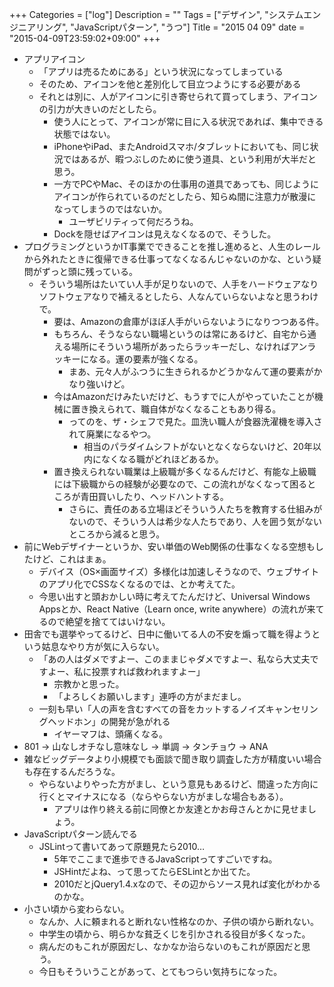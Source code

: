 +++
Categories = ["log"]
Description = ""
Tags = ["デザイン", "システムエンジニアリング", "JavaScriptパターン", "うつ"]
Title = "2015 04 09"
date = "2015-04-09T23:59:02+09:00"
+++

* アプリアイコン
	* 「アプリは売るためにある」という状況になってしまっている
	* そのため、アイコンを他と差別化して目立つようにする必要がある
	* それとは別に、人がアイコンに引き寄せられて買ってしまう、アイコンの引力が大きいのだとしたら。
		* 使う人にとって、アイコンが常に目に入る状況であれば、集中できる状態ではない。
		* iPhoneやiPad、またAndroidスマホ/タブレットにおいても、同じ状況ではあるが、暇つぶしのために使う道具、という利用が大半だと思う。
		* 一方でPCやMac、そのほかの仕事用の道具であっても、同じようにアイコンが作られているのだとしたら、知らぬ間に注意力が散漫になってしまうのではないか。
			* ユーザビリティって何だろうね。
		* Dockを隠せばアイコンは見えなくなるので、そうした。
* プログラミングというかIT事業でできることを推し進めると、人生のレールから外れたときに復帰できる仕事ってなくなるんじゃないのかな、という疑問がずっと頭に残っている。
	* そういう場所はたいてい人手が足りないので、人手をハードウェアなりソフトウェアなりで補えるとしたら、人なんていらないよなと思うわけで。
		* 要は、Amazonの倉庫がほぼ人手がいらないようになりつつある件。
		* もちろん、そうならない職場というのは常にあるけど、自宅から通える場所にそういう場所があったらラッキーだし、なければアンラッキーになる。運の要素が強くなる。
			* まあ、元々人がふつうに生きられるかどうかなんて運の要素がかなり強いけど。
		* 今はAmazonだけみたいだけど、もうすでに人がやっていたことが機械に置き換えられて、職自体がなくなることもあり得る。
			* ってのを、ザ・シェフで見た。皿洗い職人が食器洗濯機を導入されて廃業になるやつ。
				* 相当のパラダイムシフトがないとなくならないけど、20年以内になくなる職がどれほどあるか。
		* 置き換えられない職業は上級職が多くなるんだけど、有能な上級職には下級職からの経験が必要なので、この流れがなくなって困るところが青田買いしたり、ヘッドハントする。
			* さらに、責任のある立場ほどそういう人たちを教育する仕組みがないので、そういう人は希少な人たちであり、人を囲う気がないところから減ると思う。
* 前にWebデザイナーというか、安い単価のWeb関係の仕事なくなる空想もしたけど、これはまぁ。
	* デバイス（OS×画面サイズ）多様化は加速しそうなので、ウェブサイトのアプリ化でCSSなくなるのでは、とか考えてた。
	* 今思い出すと頭おかしい時に考えてたんだけど、Universal Windows Appsとか、React Native（Learn once, write anywhere）の流れが来てるので絶望を捨ててはいけない。
* 田舎でも選挙やってるけど、日中に働いてる人の不安を煽って職を得ようという姑息なやり方が気に入らない。
	* 「あの人はダメですよー、このままじゃダメですよー、私なら大丈夫ですよー、私に投票すれば救われますよー」
		* 宗教かと思った。
		* 「よろしくお願いします」連呼の方がまだまし。
	* 一刻も早い「人の声を含むすべての音をカットするノイズキャンセリングヘッドホン」の開発が急がれる
		* イヤーマフは、頭痛くなる。
* 801 → 山なしオチなし意味なし → 単調 → タンチョウ → ANA
* 雑なビッグデータより小規模でも面談で聞き取り調査した方が精度いい場合も存在するんだろうな。
	* やらないよりやった方がまし、という意見もあるけど、間違った方向に行くとマイナスになる（ならやらない方がましな場合もある）。
		* アプリは作り終える前に同僚とか友達とかお母さんとかに見せましょう。
* JavaScriptパターン読んでる
	* JSLintって書いてあって原題見たら2010…
		* 5年でここまで進歩できるJavaScriptってすごいですね。
		* JSHintだよね、って思ってたらESLintとか出てた。
		* 2010だとjQuery1.4.xなので、その辺からソース見れば変化がわかるのかな。
* 小さい頃から変わらない。
	* なんか、人に頼まれると断れない性格なのか、子供の頃から断れない。
	* 中学生の頃から、明らかな貧乏くじを引かされる役目が多くなった。
	* 病んだのもこれが原因だし、なかなか治らないのもこれが原因だと思う。
	* 今日もそういうことがあって、とてもつらい気持ちになった。